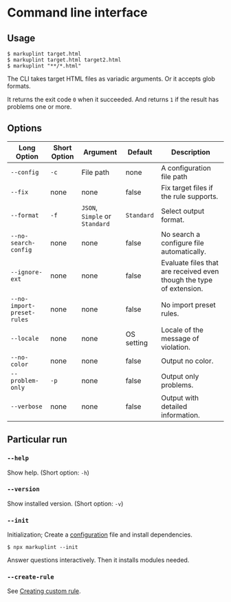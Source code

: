 # Command line interface

## Usage

```shell
$ markuplint target.html
$ markuplint target.html target2.html
$ markuplint "**/*.html"
```

The CLI takes target HTML files as variadic arguments.
Or it accepts glob formats.

It returns the exit code `0` when it succeeded.
And returns `1` if the result has problems one or more.

## Options

| Long Option                | Short Option | Argument                       | Default    | Description                                                         |
| -------------------------- | ------------ | ------------------------------ | ---------- | ------------------------------------------------------------------- |
| `--config`                 | `-c`         | File path                      | none       | A configuration file path                                           |
| `--fix`                    | none         | none                           | false      | Fix target files if the rule supports.                              |
| `--format`                 | `-f`         | `JSON`, `Simple` or `Standard` | `Standard` | Select output format.                                               |
| `--no-search-config`       | none         | none                           | false      | No search a configure file automatically.                           |
| `--ignore-ext`             | none         | none                           | false      | Evaluate files that are received even though the type of extension. |
| `--no-import-preset-rules` | none         | none                           | false      | No import preset rules.                                             |
| `--locale`                 | none         | none                           | OS setting | Locale of the message of violation.                                 |
| `--no-color`               | none         | none                           | false      | Output no color.                                                    |
| `--problem-only`           | `-p`         | none                           | false      | Output only problems.                                               |
| `--verbose`                | none         | none                           | false      | Output with detailed information.                                   |

## Particular run

### `--help`

Show help. (Short option: `-h`)

### `--version`

Show installed version. (Short option: `-v`)

### `--init`

Initialization; Create a [configuration](configuration/index.md) file and install dependencies.

```shell
$ npx markuplint --init
```

Answer questions interactively.
Then it installs modules needed.

### `--create-rule`

See [Creating custom rule](./custom-rule).

